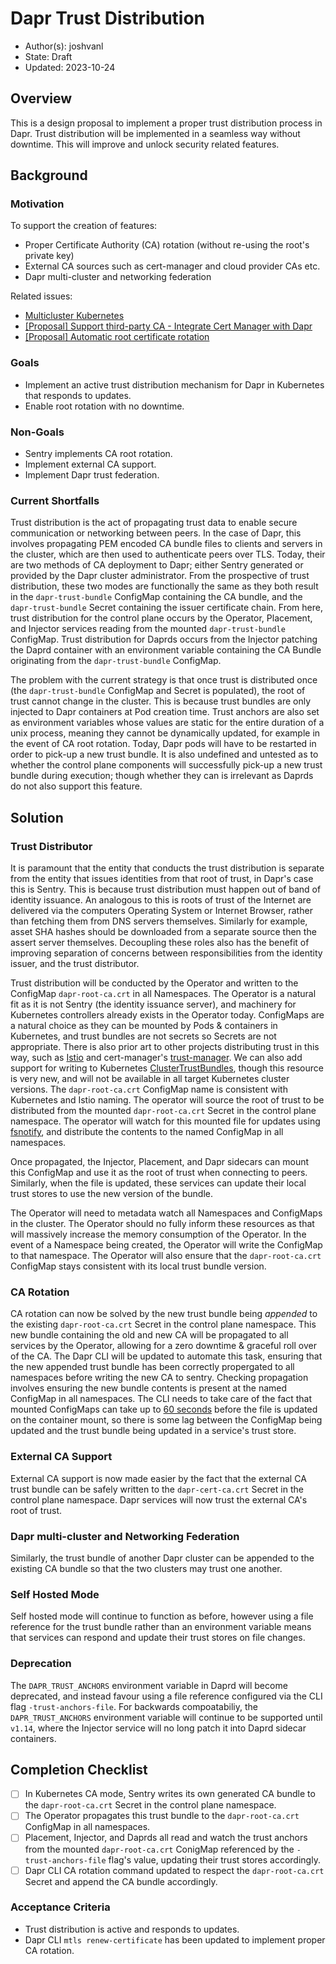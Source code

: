# Dapr Trust Distribution

* Author(s): joshvanl
* State: Draft
* Updated: 2023-10-24

## Overview

This is a design proposal to implement a proper trust distribution process in Dapr.
Trust distribution will be implemented in a seamless way without downtime.
This will improve and unlock security related features.

## Background

### Motivation

To support the creation of features:

- Proper Certificate Authority (CA) rotation (without re-using the root's private key)
- External CA sources such as cert-manager and cloud provider CAs etc.
- Dapr multi-cluster and networking federation

Related issues:
- [Multicluster Kubernetes](https://github.com/dapr/dapr/issues/3460)
- [[Proposal] Support third-party CA - Integrate Cert Manager with Dapr](https://github.com/dapr/dapr/issues/3968)
- [[Proposal] Automatic root certificate rotation](https://github.com/dapr/dapr/issues/5958)

### Goals

- Implement an active trust distribution mechanism for Dapr in Kubernetes that responds to updates.
- Enable root rotation with no downtime.

### Non-Goals

- Sentry implements CA root rotation.
- Implement external CA support.
- Implement Dapr trust federation.

### Current Shortfalls

Trust distribution is the act of propagating trust data to enable secure communication or networking between peers.
In the case of Dapr, this involves propagating PEM encoded CA bundle files to clients and servers in the cluster, which are then used to authenticate peers over TLS.
Today, their are two methods of CA deployment to Dapr; either Sentry generated or provided by the Dapr cluster administrator.
From the prospective of trust distribution, these two modes are functionally the same as they both result in the `dapr-trust-bundle` ConfigMap containing the CA bundle, and the `dapr-trust-bundle` Secret containing the issuer certificate chain.
From here, trust distribution for the control plane occurs by the Operator, Placement, and Injector services reading from the mounted `dapr-trust-bundle` ConfigMap.
Trust distribution for Daprds occurs from the Injector patching the Daprd container with an environment variable containing the CA Bundle originating from the `dapr-trust-bundle` ConfigMap.

The problem with the current strategy is that once trust is distributed once (the `dapr-trust-bundle` ConfigMap and Secret is populated), the root of trust cannot change in the cluster.
This is because trust bundles are only injected to Dapr containers at Pod creation time.
Trust anchors are also set as environment variables whose values are static for the entire duration of a unix process, meaning they cannot be dynamically updated, for example in the event of CA root rotation.
Today, Dapr pods will have to be restarted in order to pick-up a new trust bundle.
It is also undefined and untested as to whether the control plane components will successfully pick-up a new trust bundle during execution; though whether they can is irrelevant as Daprds do not also support this feature.

## Solution

### Trust Distributor

It is paramount that the entity that conducts the trust distribution is separate from the entity that issues identities from that root of trust, in Dapr's case this is Sentry.
This is because trust distribution must happen out of band of identity issuance.
An analogous to this is roots of trust of the Internet are delivered via the computers Operating System or Internet Browser, rather than fetching them from DNS servers themselves.
Similarly for example, asset SHA hashes should be downloaded from a separate source then the assert server themselves.
Decoupling these roles also has the benefit of improving separation of concerns between responsibilities from the identity issuer, and the trust distributor.

Trust distribution will be conducted by the Operator and written to the ConfigMap `dapr-root-ca.crt` in all Namespaces.
The Operator is a natural fit as it is not Sentry (the identity issuance server), and machinery for Kubernetes controllers already exists in the Operator today.
ConfigMaps are a natural choice as they can be mounted by Pods & containers in Kubernetes, and trust bundles are not secrets so Secrets are not appropriate.
There is also prior art to other projects distributing trust in this way, such as [Istio](https://github.com/istio/istio/blob/4c65649a9b116584281fadcaf8c3dd6b42d34036/istioctl/pkg/workload/workload_test.go#L340) and cert-manager's [trust-manager](https://github.com/cert-manager/trust-manager#example-bundle).
We can also add support for writing to Kubernetes [ClusterTrustBundles](https://github.com/kubernetes/enhancements/issues/3257), though this resource is very new, and will not be available in all target Kubernetes cluster versions.
The `dapr-root-ca.crt` ConfigMap name is consistent with Kubernetes and Istio naming.
The operator will source the root of trust to be distributed from the mounted `dapr-root-ca.crt` Secret in the control plane namespace.
The operator will watch for this mounted file for updates using [fsnotify](https://github.com/fsnotify/fsnotify), and distribute the contents to the named ConfigMap in all namespaces.

Once propagated, the Injector, Placement, and Dapr sidecars can mount this ConfigMap and use it as the root of trust when connecting to peers.
Similarly, when the file is updated, these services can update their local trust stores to use the new version of the bundle.

The Operator will need to metadata watch all Namespaces and ConfigMaps in the cluster.
The Operator should no fully inform these resources as that will massively increase the memory consumption of the Operator.
In the event of a Namespace being created, the Operator will write the ConfigMap to that namespace.
The Operator will also ensure that the `dapr-root-ca.crt` ConfigMap stays consistent with its local trust bundle version.

### CA Rotation

CA rotation can now be solved by the new trust bundle being _appended_ to the existing `dapr-root-ca.crt` Secret in the control plane namespace.
This new bundle containing the old and new CA will be propagated to all services by the Operator, allowing for a zero downtime & graceful roll over of the CA.
The Dapr CLI will be updated to automate this task, ensuring that the new appended trust bundle has been correctly propergated to all namespaces before writing the new CA to sentry.
Checking propagation involves ensuring the new bundle contents is present at the named ConfigMap in all namespaces.
The CLI needs to take care of the fact that mounted ConfigMaps can take up to [60 seconds](https://github.com/kubernetes/kubernetes/blob/v1.26.0/pkg/kubelet/pod_workers.go#L1175C1-L1175C96) before the file is updated on the container mount, so there is some lag between the ConfigMap being updated and the trust bundle being updated in a service's trust store.

### External CA Support

External CA support is now made easier by the fact that the external CA trust bundle can be safely written to the `dapr-cert-ca.crt` Secret in the control plane namespace.
Dapr services will now trust the external CA's root of trust.

### Dapr multi-cluster and Networking Federation

Similarly, the trust bundle of another Dapr cluster can be appended to the existing CA bundle so that the two clusters may trust one another.

### Self Hosted Mode

Self hosted mode will continue to function as before, however using a file reference for the trust bundle rather than an environment variable means that services can respond and update their trust stores on file changes.

### Deprecation

The `DAPR_TRUST_ANCHORS` environment variable in Daprd will become deprecated, and instead favour using a file reference configured via the CLI flag `-trust-anchors-file`.
For backwards compoatabiliy, the `DAPR_TRUST_ANCHORS` environment variable will continue to be supported until `v1.14`, where the Injector service will no long patch it into Daprd sidecar containers.

## Completion Checklist

- [ ] In Kubernetes CA mode, Sentry writes its own generated CA bundle to the `dapr-root-ca.crt` Secret in the control plane namespace.
- [ ] The Operator propagates this trust bundle to the `dapr-root-ca.crt` ConfigMap in all namespaces.
- [ ] Placement, Injector, and Daprds all read and watch the trust anchors from the mounted `dapr-root-ca.crt` ConigMap referenced by the `-trust-anchors-file` flag's value, updating their trust stores accordingly.
- [ ] Dapr CLI CA rotation command updated to respect the `dapr-root-ca.crt` Secret and append the CA bundle accordingly.

### Acceptance Criteria
- Trust distribution is active and responds to updates.
- Dapr CLI `mtls renew-certificate` has been updated to implement proper CA rotation.
